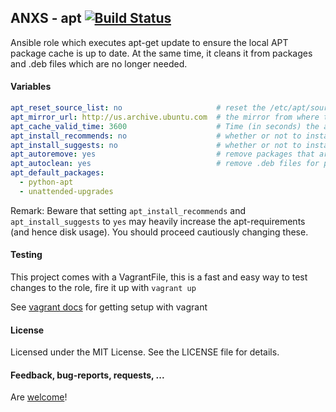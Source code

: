 ## ANXS - apt [![Build Status](https://travis-ci.org/ANXS/apt.png)](https://travis-ci.org/ANXS/apt)

Ansible role which executes apt-get update to ensure the local APT package cache is up to date. At the same time, it cleans it from packages and .deb files which are no longer needed.


#### Variables

```yaml
apt_reset_source_list: no                     # reset the /etc/apt/sources.list to the default
apt_mirror_url: http://us.archive.ubuntu.com  # the mirror from where to install packages
apt_cache_valid_time: 3600                    # Time (in seconds) the apt cache stays valid
apt_install_recommends: no                    # whether or not to install the "recommended" packages
apt_install_suggests: no                      # whether or not to install the "suggested" packages
apt_autoremove: yes                           # remove packages that are no longer needed for dependencies
apt_autoclean: yes                            # remove .deb files for packages no longer on your system
apt_default_packages:
  - python-apt
  - unattended-upgrades
```

Remark: Beware that setting `apt_install_recommends` and `apt_install_suggests` to `yes` may heavily increase the apt-requirements (and hence disk usage). You should proceed cautiously changing these.


#### Testing
This project comes with a VagrantFile, this is a fast and easy way to test changes to the role, fire it up with `vagrant up`

See [vagrant docs](https://docs.vagrantup.com/v2/) for getting setup with vagrant


#### License

Licensed under the MIT License. See the LICENSE file for details.


#### Feedback, bug-reports, requests, ...

Are [welcome](https://github.com/ANXS/apt/issues)!
